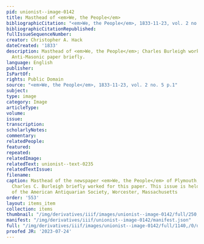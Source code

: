 ```yaml
---
pid: unionist--image-0142
title: Masthead of <em>We, the People</em>
bibliographicCitation: "<em>We, the People</em>, 1833-11-23, vol. 2 no. 5 p.1"
bibliographicCitationRepublished: 
fullIssueSequenceNumber: 
creator: Christopher A. Hack
dateCreated: '1833'
description: Masthead of <em>We, the People</em>; Charles Burleigh worked for this
  Anti-Masonic paper briefly.
language: English
publisher: 
IsPartOf: 
rights: Public Domain
source: "<em>We, the People</em>, 1833-11-23, vol. 2 no. 5 p.1"
subject: 
type: image
category: Image
articleType: 
volume: 
issue: 
transcription: 
scholarlyNotes: 
commentary: 
relatedPeople: 
featured: 
repeated: 
relatedImage: 
relatedText: unionist--text-0235
relatedTextIssue: 
filename: 
caption: Masthead of the newspaper <em>We, the People</em> of Plymouth, Massachusetts.
  Charles C. Burleigh briefly worked for this paper. This issue is held in the collection
  of the American Antiquarian Society, Worcester, Massachusetts
order: '553'
layout: items_item
collection: items
thumbnail: "/img/derivatives/iiif/images/unionist--image-0142/full/250,/0/default.jpg"
manifest: "/img/derivatives/iiif/unionist--image-0142/manifest.json"
full: "/img/derivatives/iiif/images/unionist--image-0142/full/1140,/0/default.jpg"
proofed JR: '2023-07-24'
---
```

